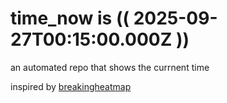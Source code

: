 # time_now is (( 2025-09-27T00:15:00.000Z ))

an automated repo that shows the currnent time

inspired by [breakingheatmap](https://github.com/breakingheatmap/breakingheatmap)